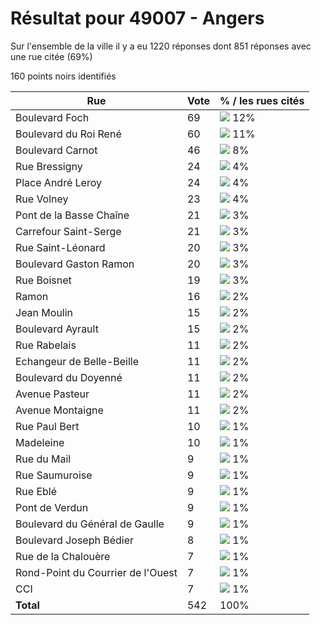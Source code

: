 # Résultat pour 49007 - Angers

Sur l'ensemble de la ville il y a eu 1220 réponses dont 851 réponses avec une rue citée (69%)

160 points noirs identifiés

| Rue | Vote | % / les rues cités|
|-----|------|-------------------|
| Boulevard Foch | 69 | <img src="../../img/bar_12.gif" />&nbsp;12%|
| Boulevard du Roi René | 60 | <img src="../../img/bar_11.gif" />&nbsp;11%|
| Boulevard Carnot | 46 | <img src="../../img/bar_8.gif" />&nbsp;8%|
| Rue Bressigny | 24 | <img src="../../img/bar_4.gif" />&nbsp;4%|
| Place André Leroy | 24 | <img src="../../img/bar_4.gif" />&nbsp;4%|
| Rue Volney | 23 | <img src="../../img/bar_4.gif" />&nbsp;4%|
| Pont de la Basse Chaîne | 21 | <img src="../../img/bar_3.gif" />&nbsp;3%|
| Carrefour Saint-Serge | 21 | <img src="../../img/bar_3.gif" />&nbsp;3%|
| Rue Saint-Léonard | 20 | <img src="../../img/bar_3.gif" />&nbsp;3%|
| Boulevard Gaston Ramon | 20 | <img src="../../img/bar_3.gif" />&nbsp;3%|
| Rue Boisnet | 19 | <img src="../../img/bar_3.gif" />&nbsp;3%|
| Ramon | 16 | <img src="../../img/bar_2.gif" />&nbsp;2%|
| Jean Moulin | 15 | <img src="../../img/bar_2.gif" />&nbsp;2%|
| Boulevard Ayrault | 15 | <img src="../../img/bar_2.gif" />&nbsp;2%|
| Rue Rabelais | 11 | <img src="../../img/bar_2.gif" />&nbsp;2%|
| Echangeur de Belle-Beille | 11 | <img src="../../img/bar_2.gif" />&nbsp;2%|
| Boulevard du Doyenné | 11 | <img src="../../img/bar_2.gif" />&nbsp;2%|
| Avenue Pasteur | 11 | <img src="../../img/bar_2.gif" />&nbsp;2%|
| Avenue Montaigne | 11 | <img src="../../img/bar_2.gif" />&nbsp;2%|
| Rue Paul Bert | 10 | <img src="../../img/bar_1.gif" />&nbsp;1%|
| Madeleine | 10 | <img src="../../img/bar_1.gif" />&nbsp;1%|
| Rue du Mail | 9 | <img src="../../img/bar_1.gif" />&nbsp;1%|
| Rue Saumuroise | 9 | <img src="../../img/bar_1.gif" />&nbsp;1%|
| Rue Eblé | 9 | <img src="../../img/bar_1.gif" />&nbsp;1%|
| Pont de Verdun | 9 | <img src="../../img/bar_1.gif" />&nbsp;1%|
| Boulevard du Général de Gaulle | 9 | <img src="../../img/bar_1.gif" />&nbsp;1%|
| Boulevard Joseph Bédier | 8 | <img src="../../img/bar_1.gif" />&nbsp;1%|
| Rue de la Chalouère | 7 | <img src="../../img/bar_1.gif" />&nbsp;1%|
| Rond-Point du Courrier de l'Ouest | 7 | <img src="../../img/bar_1.gif" />&nbsp;1%|
| CCI | 7 | <img src="../../img/bar_1.gif" />&nbsp;1%|
| **Total** | 542 | 100%|

